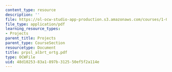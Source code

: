 ```yaml
---
content_type: resource
description: ''
file: https://ol-ocw-studio-app-production.s3.amazonaws.com/courses/1-054-mechanics-and-design-of-concrete-structures-spring-2004/48d1025383a1897b312550ef5f2a114e_prpsl_albrt_ortg.pdf
file_type: application/pdf
learning_resource_types:
- Projects
parent_title: Projects
parent_type: CourseSection
resourcetype: Document
title: prpsl_albrt_ortg.pdf
type: OCWFile
uid: 48d10253-83a1-897b-3125-50ef5f2a114e
---
```

